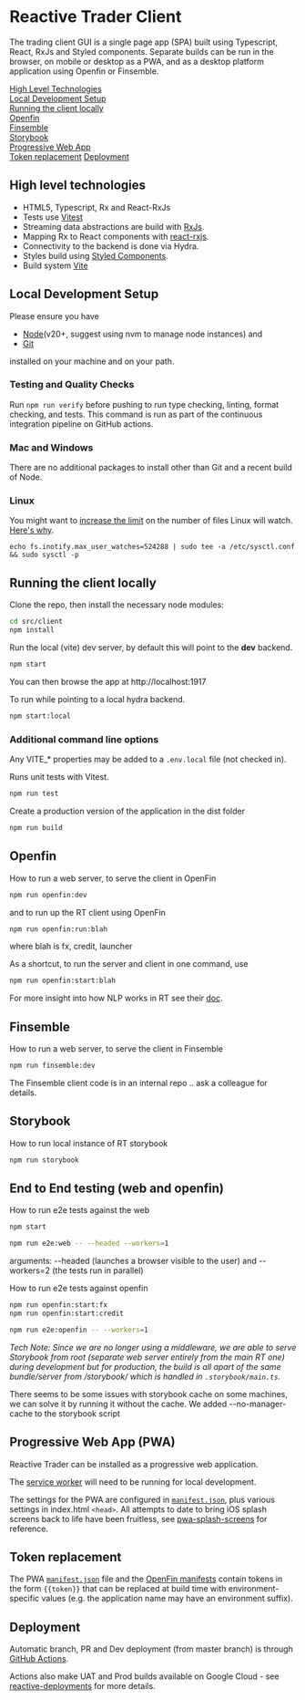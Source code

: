 # Reactive Trader Client

The trading client GUI is a single page app (SPA) built using Typescript, React, RxJs and Styled components. Separate builds can be run in the browser, on mobile or desktop as a PWA, and as a desktop platform application using Openfin or Finsemble.

[High Level Technologies](#high-level-technologies)  
[Local Development Setup](#local-development-setup)  
[Running the client locally](#running-the-client-locally)  
[Openfin](#openfin)  
[Finsemble](#finsemble)  
[Storybook](#storybook)  
[Progressive Web App](#progressive-web-app)  
[Token replacement](#token-replacement)
[Deployment](#deployment)

## High level technologies

- HTML5, Typescript, Rx and React-RxJs
- Tests use [Vitest](https://vitest.dev/)
- Streaming data abstractions are build with [RxJs](https://github.com/Reactive-Extensions/RxJS).
- Mapping Rx to React components with [react-rxjs](https://react-rxjs.org/).
- Connectivity to the backend is done via Hydra.
- Styles build using [Styled Components](https://www.styled-components.com/).
- Build system [Vite](https://vitejs.dev/)

## Local Development Setup

Please ensure you have

- [Node](https://nodejs.org)(v20+, suggest using nvm to manage node instances) and
- [Git](https://git-scm.com/downloads)

installed on your machine and on your path.

### Testing and Quality Checks

Run `npm run verify` before pushing to run type checking, linting, format checking, and tests.
This command is run as part of the continuous integration pipeline on GitHub actions.

### Mac and Windows

There are no additional packages to install other than Git and a recent build of Node.

### Linux

You might want to [increase the limit](http://stackoverflow.com/questions/16748737/grunt-watch-error-waiting-fatal-error-watch-enospc) on the number of files Linux will watch. [Here's why](https://github.com/coryhouse/react-slingshot/issues/6).

```
echo fs.inotify.max_user_watches=524288 | sudo tee -a /etc/sysctl.conf && sudo sysctl -p
```

## Running the client locally

Clone the repo, then install the necessary node modules:

```sh
cd src/client
npm install
```

Run the local (vite) dev server, by default this will point to the **dev** backend.

```sh
npm start
```

You can then browse the app at http://localhost:1917

To run while pointing to a local hydra backend.

```sh
npm start:local
```

### Additional command line options

Any VITE\_\* properties may be added to a `.env.local` file (not checked in).

Runs unit tests with Vitest.

```sh
npm run test
```

Create a production version of the application in the dist folder

```sh
npm run build
```

## Openfin

How to run a web server, to serve the client in OpenFin

```sh
npm run openfin:dev
```

and to run up the RT client using OpenFin

```sh
npm run openfin:run:blah
```

where blah is fx, credit, launcher

As a shortcut, to run the server and client in one command, use

```sh
npm run openfin:start:blah
```

For more insight into how NLP works in RT see their [doc](https://github.com/AdaptiveConsulting/ReactiveTraderCloud/blob/master/server/cloud/nlp/README.md).

## Finsemble

How to run a web server, to serve the client in Finsemble

```sh
npm run finsemble:dev
```

The Finsemble client code is in an internal repo .. ask a colleague for details.

## Storybook

How to run local instance of RT storybook

```sh
npm run storybook
```

## End to End testing (web and openfin)

How to run e2e tests against the web

```sh
npm start
```

```sh
npm run e2e:web -- --headed --workers=1
```

arguments: --headed (launches a browser visible to the user) and --workers=2 (the tests run in parallel)

How to run e2e tests against openfin

```sh
npm run openfin:start:fx
npm run openfin:start:credit
```

```sh
npm run e2e:openfin -- --workers=1
```

_Tech Note: Since we are no longer using a middleware, we are able to serve Storybook from root (separate web server entirely from the main RT one) during development but for production, the build is all apart of the same bundle/server from /storybook/ which is handled in `.storybook/main.ts`._

There seems to be some issues with storybook cache on some machines, we can solve it by running it without the cache. We added --no-manager-cache to the storybook script

## Progressive Web App (PWA)

Reactive Trader can be installed as a progressive web application.

The [service worker](src/client/Web/serviceWorkerRegistration.ts) will need to be running for local development.

The settings for the PWA are configured in [`manifest.json`](public-pwa/manifest.json), plus various settings in index.html `<head>`. All attempts to date to bring iOS splash screens back to life have been fruitless, see [pwa-splash-screens](https://github.com/AdaptiveConsulting/blob/master/public-pwa/splashscreen) for reference.

## Token replacement

The PWA [`manifest.json`](public-pwa/manifest.json) file and the [OpenFin manifests](public-openfin) contain tokens in the form `{{token}}` that can be replaced at build time with environment-specific values (e.g. the application name may have an environment suffix).

## Deployment

Automatic branch, PR and Dev deployment (from master branch) is through [GitHub Actions](https://github.com/AdaptiveConsulting/ReactiveTraderCloud/tree/master/.github/workflows).

Actions also make UAT and Prod builds available on Google Cloud - see [reactive-deployments](https://github.com/AdaptiveConsulting/reactive-deployments) for more details.
